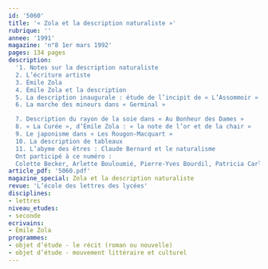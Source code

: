 ```yaml
---
id: '5060'
title: '« Zola et la description naturaliste »'
rubrique: ''
annee: '1991'
magazine: 'n°8 1er mars 1992'
pages: 134 pages
description: 
  '1. Notes sur la description naturaliste
  2. L’écriture artiste
  3. Émile Zola
  4. Émile Zola et la description
  5. La description inaugurale : étude de l’incipit de « L’Assommoir »
  6. La marche des mineurs dans « Germinal »

  7. Description du rayon de la soie dans « Au Bonheur des Dames »
  8. « La Curée », d’Émile Zola : « la note de l’or et de la chair »
  9. Le japonisme dans « Les Rougon-Macquart »
  10. La description de tableaux
  11. L’abyme des êtres : Claude Bernard et le naturalisme
  Ont participé à ce numéro :
  Colette Becker, Arlette Bouloumié, Pierre-Yves Bourdil, Patricia Carles, Georges Cesbron, Béatrice Desgranges, Philippe Hamon, Jean-Pierre Leduc-Adine, François-Marie Mourad, Alain Pagès, Yves Stalloni, Alain Tassel et Michel Tournier'
article_pdf: '5060.pdf'
magazine_special: Zola et la description naturaliste
revue: 'L’école des lettres des lycées'
disciplines:
- lettres
niveau_etudes:
- seconde
ecrivains:
- Émile Zola
programmes:
- objet d’étude - le récit (roman ou nouvelle)
- objet d’étude - mouvement littéraire et culturel
---
```

